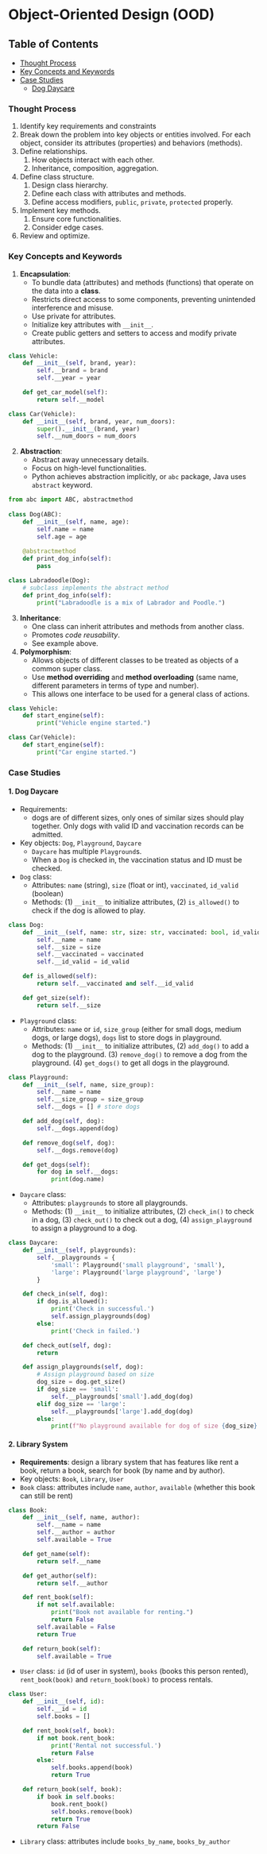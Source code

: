 # Object-Oriented Design (OOD)

## Table of Contents
- [Thought Process](#thought-process)
- [Key Concepts and Keywords](#key-concepts-and-keywords)
- [Case Studies](#case-studies)
  - [Dog Daycare](#1-dog-daycare)

### Thought Process
1. Identify key requirements and constraints
2. Break down the problem into key objects or entities involved. For each object, consider its attributes (properties) and behaviors (methods).
3. Define relationships.
   1. How objects interact with each other.
   2. Inheritance, composition, aggregation.
4. Define class structure.
   1. Design class hierarchy.
   2. Define each class with attributes and methods.
   3. Define access modifiers, `public`, `private`, `protected` properly.
5. Implement key methods.
    1. Ensure core functionalities.
   2. Consider edge cases.
6. Review and optimize.

### Key Concepts and Keywords
1. **Encapsulation**: 
   - To bundle data (attributes) and methods (functions) that operate on the data into a **class**.
   - Restricts direct access to some components, preventing unintended interference and misuse.
   - Use private for attributes.
   - Initialize key attributes with `__init__`.
   - Create public getters and setters to access and modify private attributes.
```python
class Vehicle:
    def __init__(self, brand, year):
        self.__brand = brand
        self.__year = year

    def get_car_model(self):
        return self.__model

class Car(Vehicle):
    def __init__(self, brand, year, num_doors):
        super().__init__(brand, year)
        self.__num_doors = num_doors
```
2. **Abstraction**:
    - Abstract away unnecessary details.
    - Focus on high-level functionalities.
    - Python achieves abstraction implicitly, or `abc` package, Java uses `abstract` keyword.
```python
from abc import ABC, abstractmethod
   
class Dog(ABC):
    def __init__(self, name, age):
        self.name = name
        self.age = age
        
    @abstractmethod
    def print_dog_info(self):
        pass

class Labradoodle(Dog):
    # subclass implements the abstract method
    def print_dog_info(self):
        print("Labradoodle is a mix of Labrador and Poodle.")
```
3. **Inheritance**:
   - One class can inherit attributes and methods from another class.
   - Promotes _code reusability_.
   - See example above.
4. **Polymorphism**:
   - Allows objects of different classes to be treated as objects of a common super class. 
   - Use **method overriding** and **method overloading** (same name, different parameters in terms of type and number).
   - This allows one interface to be used for a general class of actions.

```python
class Vehicle:
    def start_engine(self):
        print("Vehicle engine started.") 

class Car(Vehicle):
    def start_engine(self):
        print("Car engine started.")
```

### Case Studies

#### 1. Dog Daycare
- Requirements: 
  - dogs are of different sizes, only ones of similar sizes should play together. Only dogs with valid ID and vaccination records can be admitted.
- Key objects: `Dog`, `Playground`, `Daycare`
  - `Daycare` has multiple `Playground`s.
  - When a `Dog` is checked in, the vaccination status and ID must be checked.
- `Dog` class:
  - Attributes: `name` (string), `size` (float or int), `vaccinated`, `id_valid` (boolean)
  - Methods: (1) `__init__` to initialize attributes, (2) `is_allowed()` to check if the dog is allowed to play.

```python
class Dog:
    def __init__(self, name: str, size: str, vaccinated: bool, id_valid: bool):
        self.__name = name
        self.__size = size
        self.__vaccinated = vaccinated
        self.__id_valid = id_valid

    def is_allowed(self):
        return self.__vaccinated and self.__id_valid

    def get_size(self):
        return self.__size
```

- `Playground` class:
  - Attributes: `name` or `id`, `size_group` (either for small dogs, medium dogs, or large dogs), `dogs` list to store dogs in playground.
  - Methods: (1) `__init__` to initialize attributes, (2) `add_dog()` to add a dog to the playground. (3) `remove_dog()` to remove a dog from the playground. (4) `get_dogs()` to get all dogs in the playground.

```python
class Playground:
    def __init__(self, name, size_group):
        self.__name = name
        self.__size_group = size_group
        self.__dogs = [] # store dogs

    def add_dog(self, dog):
        self.__dogs.append(dog)

    def remove_dog(self, dog):
        self.__dogs.remove(dog)

    def get_dogs(self):
        for dog in self.__dogs:
            print(dog.name)
```

- `Daycare` class:
  - Attributes: `playgrounds` to store all playgrounds.
  - Methods: (1) `__init__` to initialize attributes, (2) `check_in()` to check in a dog, (3) `check_out()` to check out a dog, (4) `assign_playground` to assign a playground to a dog.

```python
class Daycare:
    def __init__(self, playgrounds):
        self.__playgrounds = {
            'small': Playground('small playground', 'small'),
            'large': Playground('large playground', 'large')
        }

    def check_in(self, dog):
        if dog.is_allowed():
            print('Check in successful.')
            self.assign_playgrounds(dog)
        else:
            print('Check in failed.')

    def check_out(self, dog):
        return

    def assign_playgrounds(self, dog):
        # Assign playground based on size
        dog_size = dog.get_size()
        if dog_size == 'small':
            self.__playgrounds['small'].add_dog(dog)
        elif dog_size == 'large':
            self.__playgrounds['large'].add_dog(dog)
        else:
            print(f"No playground available for dog of size {dog_size}.")
```

#### 2. Library System
- **Requirements**: design a library system that has features like rent a book, return a book, search for book (by name and by author).
- Key objects: `Book`, `Library`, `User`
- `Book` class: attributes include `name`, `author`, `available` (whether this book can still be rent)
```python
class Book:
    def __init__(self, name, author):
        self.__name = name
        self.__author = author
        self.available = True

    def get_name(self):
        return self.__name

    def get_author(self):
        return self.__author

    def rent_book(self):
        if not self.available:
            print("Book not available for renting.")
            return False
        self.available = False
        return True

    def return_book(self):
        self.available = True
```
- `User` class: `id` (id of user in system), `books` (books this person rented), `rent_book(book)` and `return_book(book)` to process rentals.
```python
class User: 
    def __init__(self, id):
        self.__id = id
        self.books = []

    def rent_book(self, book):
        if not book.rent_book:
            print('Rental not successful.')
            return False
        else:
            self.books.append(book)
            return True

    def return_book(self, book):
        if book in self.books:
            book.rent_book()
            self.books.remove(book)
            return True
        return False
```


- `Library` class: attributes include `books_by_name`, `books_by_author`



